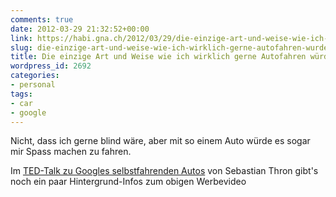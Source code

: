 ```yaml
---
comments: true
date: 2012-03-29 21:32:52+00:00
link: https://habi.gna.ch/2012/03/29/die-einzige-art-und-weise-wie-ich-wirklich-gerne-autofahren-wurde/
slug: die-einzige-art-und-weise-wie-ich-wirklich-gerne-autofahren-wurde
title: Die einzige Art und Weise wie ich wirklich gerne Autofahren würde
wordpress_id: 2692
categories:
- personal
tags:
- car
- google
---
```


Nicht, dass ich gerne blind wäre, aber mit so einem Auto würde es sogar mir Spass machen zu fahren.





Im [TED-Talk zu Googles selbstfahrenden Autos](http://www.ted.com/talks/sebastian_thrun_google_s_driverless_car.html) von Sebastian Thron gibt's noch ein paar Hintergrund-Infos zum obigen Werbevideo
